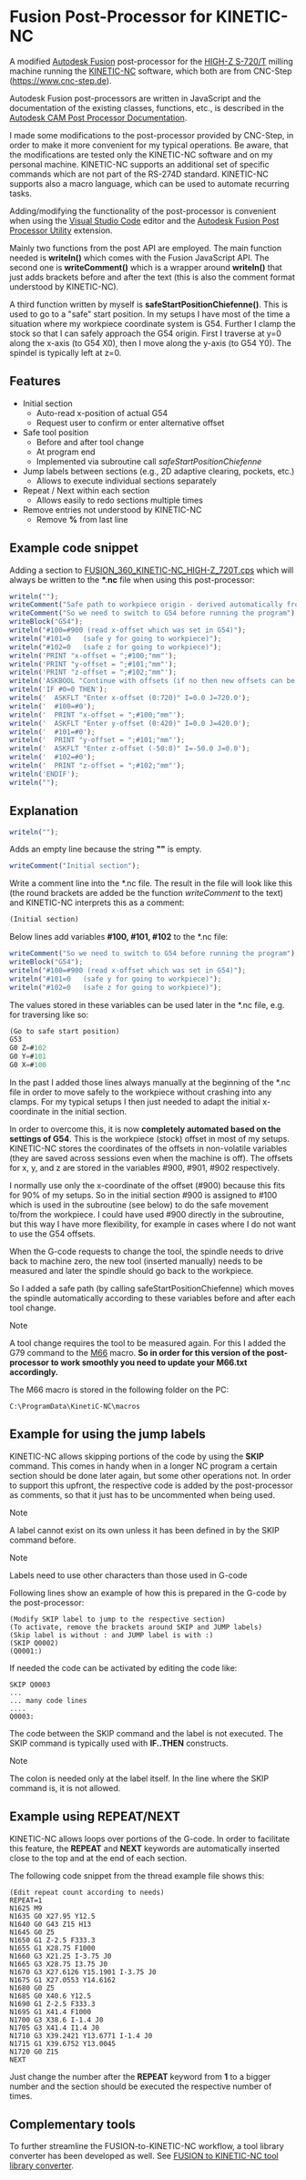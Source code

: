 
# Fusion Post-Processor for KINETIC-NC



A modified [Autodesk Fusion](https://www.autodesk.com/products/fusion-360) post-processor for the [HIGH-Z S-720/T](https://www.cnc-step.de/cnc-fraese-high-z-s-720t-kugelgewindetrieb-720x420mm) milling machine running the [KINETIC-NC](https://www.cnc-step.de/cnc-software/kinetic-nc-netzwerk-steuerungssoftware/) software, which both are from CNC-Step (https://www.cnc-step.de).

Autodesk Fusion post-processors are written in JavaScript and the documentation of the existing classes, functions, etc., is described in the [Autodesk CAM Post Processor Documentation](https://cam.autodesk.com/posts/reference/index.html).

I made some modifications to the post-processor provided by CNC-Step, in order to make it more convenient for my typical operations. Be aware, that the modifications are tested only the KINETIC-NC software and on my personal machine. KINETIC-NC supports an additional set of specific commands which are not part of the RS-274D standard. KINETIC-NC supports also a macro language, which can be used to automate recurring tasks.

Adding/modifying the functionality of the post-processor is convenient when using the [Visual Studio Code](https://code.visualstudio.com/) editor and the [Autodesk Fusion Post Processor Utility](https://marketplace.visualstudio.com/items?itemName=Autodesk.hsm-post-processor) extension. 

Mainly two functions from the post API are employed. The main function needed is **writeln()** which comes with the Fusion JavaScript API. The second one is **writeComment()** which is a wrapper around **writeln()** that just adds brackets before and after the text (this is also the comment format understood by KINETIC-NC).

A third function written by myself is **safeStartPositionChiefenne()**. This is used to go to a "safe" start position. In my setups I have most of the time a situation where my workpiece coordinate system is G54. Further I clamp the stock so that I can safely approach the G54 origin. First I traverse at y=0 along the x-axis (to G54 X0), then I move along the y-axis (to G54 Y0). The spindel is typically left at z=0.

## Features

 * Initial section
   - Auto-read x-position of actual G54
   - Request user to confirm or enter alternative offset
 * Safe tool position
   - Before and after tool change
   - At program end
   - Implemented via subroutine call *safeStartPositionChiefenne*
 * Jump labels between sections (e.g., 2D adaptive clearing, pockets, etc.)
   - Allows to execute individual sections separately
 * Repeat / Next within each section
   - Allows easily to redo sections multiple times
 * Remove entries not understood by KINETIC-NC
   - Remove **%** from last line

## Example code snippet

Adding a section to [FUSION_360_KINETIC-NC_HIGH-Z_720T.cps](FUSION_360_KINETIC-NC_HIGH-Z_720T.cps) which will always be written to the **\*.nc** file when using this post-processor:

```JavaScript
writeln("");
writeComment("Safe path to workpiece origin - derived automatically from G54 x-coordinate");
writeComment("So we need to switch to G54 before running the program");
writeBlock("G54");
writeln("#100=#900 (read x-offset which was set in G54)");
writeln("#101=0   (safe y for going to workpiece)");
writeln("#102=0   (safe z for going to workpiece)");
writeln('PRINT "x-offset = ";#100;"mm"');
writeln('PRINT "y-offset = ";#101;"mm"');
writeln('PRINT "z-offset = ";#102;"mm"');
writeln('ASKBOOL "Continue with offsets (if no then new offsets can be entered)?" I=2');
writeln('IF #0=0 THEN');
writeln('  ASKFLT "Enter x-offset (0:720)" I=0.0 J=720.0');
writeln('  #100=#0');
writeln('  PRINT "x-offset = ";#100;"mm"');
writeln('  ASKFLT "Enter y-offset (0:420)" I=0.0 J=420.0');
writeln('  #101=#0');
writeln('  PRINT "y-offset = ";#101;"mm"');
writeln('  ASKFLT "Enter z-offset (-50:0)" I=-50.0 J=0.0');
writeln('  #102=#0');
writeln('  PRINT "z-offset = ";#102;"mm"');
writeln('ENDIF');
writeln("");
```

## Explanation

```JavaScript
writeln("");
```

Adds an empty line because the string **""** is empty.

```JavaScript
writeComment("Initial section");
```

Write a comment line into the \*.nc file. The result in the file will look like this (the round brackets are added be the function *writeComment* to the text) and KINETIC-NC interprets this as a comment:

```JavaScript
(Initial section)
```
Below lines add variables **#100, #101, #102** to the \*.nc file:

```JavaScript
writeComment("So we need to switch to G54 before running the program");
writeBlock("G54");
writeln("#100=#900 (read x-offset which was set in G54)");
writeln("#101=0   (safe y for going to workpiece)");
writeln("#102=0   (safe z for going to workpiece)");
```
 
The values stored in these variables can be used later in the \*.nc file, e.g. for traversing like so:

```JavaScript
(Go to safe start position)
G53
G0 Z=#102
G0 Y=#101
G0 X=#100
```

In the past I added those lines always manually at the beginning of the \*.nc file in order to move safely to the workpiece without crashing into any clamps. For my typical setups I then just needed to adapt the initial x-coordinate in the initial section.

In order to overcome this, it is now **completely automated based on the settings of G54**. This is the workpiece (stock) offset in most of my setups. KINETIC-NC stores the coordinates of the offsets in non-volatile variables (they are saved across sessions even when the machine is off). The offsets for x, y, and z are stored in the variables #900, #901, #902 respectively.

I normally use only the x-coordinate of the offset (#900) because this fits for 90% of my setups. So in the initial section #900 is assigned to #100 which is used in the subroutine (see below) to do the safe movement to/from the workpiece. I could have used #900 directly in the subroutine, but this way I have more flexibility, for example in cases where I do not want to use the G54 offsets.

When the G-code requests to change the tool, the spindle needs to drive back to machine zero, the new tool (inserted manually) needs to be measured and later the spindle should go back to the workpiece.

So I added a safe path (by calling safeStartPositionChiefenne) which moves the spindle automatically according to these variables before and after each tool change.

> [!NOTE]  
>  A tool change requires the tool to be measured again. For this I added the G79 command to the [M66](M66.txt) macro. **So in order for this version of the post-processor to work smoothly you need to update your M66.txt accordingly.** 

The M66 macro is stored in the following folder on the PC:

    C:\ProgramData\KinetiC-NC\macros

## Example for using the jump labels

KINETIC-NC allows skipping portions of the code by using the **SKIP** command. This comes in handy when in a longer NC program a certain section should be done later again, but some other operations not. In order to support this upfront, the respective code is added by the post-processor as comments, so that it just has to be uncommented when being used.

> [!NOTE]  
> A label cannot exist on its own unless it has been defined in by the SKIP command before.

> [!NOTE]  
>  Labels need to use other characters than those used in G-code

Following lines show an example of how this is prepared in the G-code by the post-processor:

```G-code
(Modify SKIP label to jump to the respective section)
(To activate, remove the brackets around SKIP and JUMP labels)
(Skip label is without : and JUMP label is with :)
(SKIP Q0002)
(Q0001:)
```

If needed the code can be activated by editing the code like:

```G-code
SKIP Q0003
...
... many code lines
....
Q0003:
```

The code between the SKIP command and the label is not executed. The SKIP command is typically used with **IF..THEN** constructs.

> [!NOTE]  
> The colon is needed only at the label itself. In the line where the SKIP command is, it is not allowed.

## Example using REPEAT/NEXT

KINETIC-NC allows loops over portions of the G-code. In order to facilitate this feature, the **REPEAT** and **NEXT** keywords are automatically inserted close to the top and at the end of each section.

The following code snippet from the thread example file shows this:
    
```G-code
(Edit repeat count according to needs)
REPEAT=1
N1625 M9
N1635 G0 X27.95 Y12.5
N1640 G0 G43 Z15 H13
N1645 G0 Z5
N1650 G1 Z-2.5 F333.3
N1655 G1 X28.75 F1000
N1660 G3 X21.25 I-3.75 J0
N1665 G3 X28.75 I3.75 J0
N1670 G3 X27.6126 Y15.1901 I-3.75 J0
N1675 G1 X27.0553 Y14.6162
N1680 G0 Z5
N1685 G0 X40.6 Y12.5
N1690 G1 Z-2.5 F333.3
N1695 G1 X41.4 F1000
N1700 G3 X38.6 I-1.4 J0
N1705 G3 X41.4 I1.4 J0
N1710 G3 X39.2421 Y13.6771 I-1.4 J0
N1715 G1 X39.6752 Y13.0045
N1720 G0 Z15
NEXT
```

Just change the number after the **REPEAT** keyword from **1** to a bigger number and the section should be executed the respective number of times.

## Complementary tools

To further streamline the FUSION-to-KINETIC-NC workflow, a tool library converter has been developed as well.
See [FUSION to KINETIC-NC tool library converter](https://github.com/chiefenne/FUSION_to_KINETIC-NC_tool_library_converter).